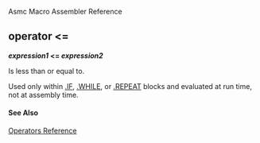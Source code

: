 Asmc Macro Assembler Reference

## operator &lt;=

**_expression1_ &lt;= _expression2_**

Is less than or equal to.

Used only within [.IF](../directive/dot-if.md), [.WHILE](../directive/dot-while.md), or [.REPEAT](../directive/dot-repeat.md) blocks and evaluated at run time, not at assembly time.

#### See Also

[Operators Reference](readme.md)
